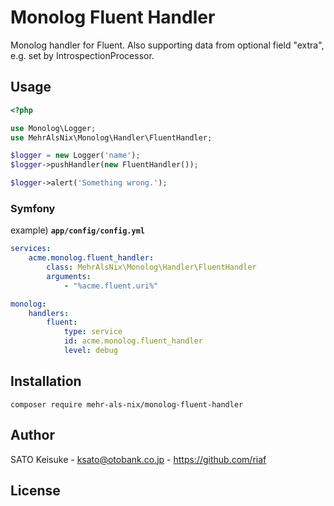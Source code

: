 Monolog Fluent Handler
======================

Monolog handler for Fluent.
Also supporting data from optional field "extra", e.g. set by IntrospectionProcessor.


Usage
-----

```php
<?php

use Monolog\Logger;
use MehrAlsNix\Monolog\Handler\FluentHandler;

$logger = new Logger('name');
$logger->pushHandler(new FluentHandler());

$logger->alert('Something wrong.');
```

### Symfony

example) **`app/config/config.yml`**

```yaml
services:
    acme.monolog.fluent_handler:
        class: MehrAlsNix\Monolog\Handler\FluentHandler
        arguments:
            - "%acme.fluent.uri%"

monolog:
    handlers:
        fluent:
            type: service
            id: acme.monolog.fluent_handler
            level: debug
```


Installation
------------

```
composer require mehr-als-nix/monolog-fluent-handler
```


Author
------

SATO Keisuke - ksato@otobank.co.jp - https://github.com/riaf


License
-------

